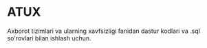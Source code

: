 # ATUX
Axborot tizimlari va ularning xavfsizligi fanidan dastur kodlari va .sql so'rovlari bilan ishlash uchun.
